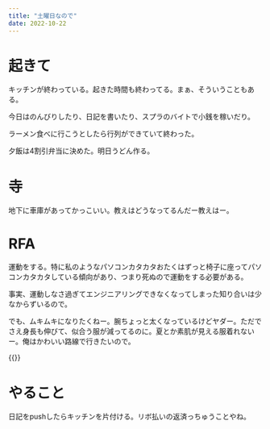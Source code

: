 ```yaml
---
title: "土曜日なので"
date: 2022-10-22
---
```


# 起きて
キッチンが終わっている。起きた時間も終わってる。まぁ、そういうこともある。

今日はのんびりしたり、日記を書いたり、スプラのバイトで小銭を稼いだり。

ラーメン食べに行こうとしたら行列ができていて終わった。

夕飯は4割引弁当に決めた。明日うどん作る。

# 寺
地下に車庫があってかっこいい。教えはどうなってるんだー教えはー。

# RFA
運動をする。特に私のようなパソコンカタカタおたくはずっと椅子に座ってパソコンカタカタしている傾向があり、つまり死ぬので運動をする必要がある。

事実、運動しなさ過ぎてエンジニアリングできなくなってしまった知り合いは少なからずいるので。

でも、ムキムキになりたくねー。腕ちょっと太くなっているけどヤダー。ただでさえ身長も伸びて、似合う服が減ってるのに。夏とか素肌が見える服着れないー。俺はかわいい路線で行きたいので。

{{<tweet user="dango_bot" id="1583755884601430018">}}
# やること
日記をpushしたらキッチンを片付ける。リボ払いの返済っちゅうことやね。